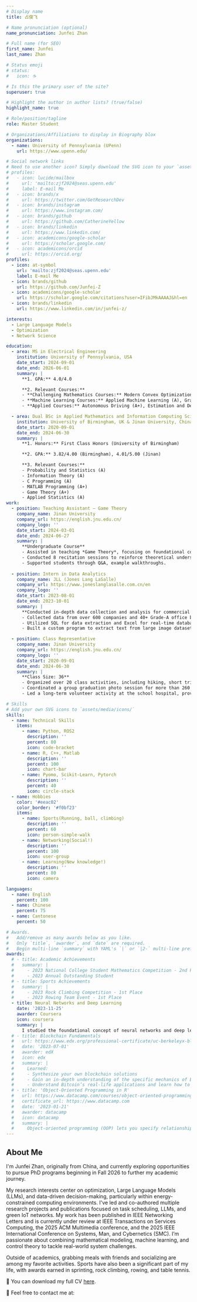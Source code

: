 ```yaml
---
# Display name
title: 占俊飞

# Name pronunciation (optional)
name_pronunciation: Junfei Zhan

# Full name (for SEO)
first_name: Junfei
last_name: Zhan

# Status emoji
# status:
#   icon: ☕️

# Is this the primary user of the site?
superuser: true

# Highlight the author in author lists? (true/false)
highlight_name: true

# Role/position/tagline
role: Master Student

# Organizations/Affiliations to display in Biography blox
organizations:
  - name: University of Pennsylvania (UPenn)
    url: https://www.upenn.edu/

# Social network links
# Need to use another icon? Simply download the SVG icon to your `assets/media/icons/` folder.
# profiles:
#   - icon: lucide/mailbox
#     url: 'mailto:zjf2024@seas.upenn.edu'
#     label: E-mail Me
#   - icon: brands/x
#     url: https://twitter.com/GetResearchDev
#   - icon: brands/instagram
#     url: https://www.instagram.com/
#   - icon: brands/github
#     url: https://github.com/CatherineYellow
#   - icon: brands/linkedin
#     url: https://www.linkedin.com/
#   - icon: academicons/google-scholar
#     url: https://scholar.google.com/
#   - icon: academicons/orcid
#     url: https://orcid.org/
profiles:
  - icon: at-symbol
    url: 'mailto:zjf2024@seas.upenn.edu'
    label: E-mail Me
  - icon: brands/github
    url: https://github.com/Junfei-Z
  - icon: academicons/google-scholar
    url: https://scholar.google.com/citations?user=IFibJMkAAAAJ&hl=en
  - icon: brands/linkedin
    url: https://www.linkedin.com/in/junfei-z/

interests:
  - Large Language Models
  - Optimization
  - Network Science

education:
  - area: MS in Electrical Engineering
    institution: University of Pennsylvania, USA
    date_start: 2024-09-01
    date_end: 2026-06-01
    summary: |
      **1. GPA:** 4.0/4.0

      **2. Relevant Courses:**
      - **Challenging Mathematics Courses:** Modern Convex Optimization (A+), Linear System Theory (A)
      - **Machine Learning Courses:** Applied Machine Learning (A), Graph Neural Network (A)
      - **Applied Courses:** Autonomous Driving (A+), Estimation and Detection Theory (A+)

  - area: Dual BSc in Applied Mathematics and Information Computing Science
    institution: University of Birmingham, UK & Jinan University, China
    date_start: 2020-09-01
    date_end: 2024-06-30
    summary: |
      **1. Honors:** First Class Honors (University of Birmingham)

      **2. GPA:** 3.82/4.00 (Birmingham), 4.01/5.00 (Jinan)

      **3. Relevant Courses:**
      - Probability and Statistics (A)
      - Information Theory (A)
      - C Programming (A)
      - MATLAB Programming (A+)
      - Game Theory (A+)
      - Applied Statistics (A)
work:
  - position: Teaching Assistant – Game Theory
    company_name: Jinan University
    company_url: https://english.jnu.edu.cn/
    company_logo: ''
    date_start: 2024-03-01
    date_end: 2024-06-27
    summary: |
      **Undergraduate Course**  
      - Assisted in teaching *Game Theory*, focusing on foundational concepts such as zero-sum and non-zero-sum games, Nash equilibrium, and Shapley value.  
      - Conducted 8 recitation sessions to reinforce theoretical understanding and problem-solving skills.  
      - Supported students through Q&A, example walkthroughs.
      
  - position: Intern in Data Analytics
    company_name: JLL (Jones Lang LaSalle)
    company_url: https://www.joneslanglasalle.com.cn/en
    company_logo: ''
    date_start: 2023-08-01
    date_end: 2023-10-01
    summary: |
      **Conducted in-depth data collection and analysis for commercial real estate.**
      - Collected data from over 600 companies and 40+ Grade-A office buildings through on-site surveys, focusing on tenants, vacancy rates, and performance metrics.
      - Utilized SQL for data extraction and Excel for real-time database updates, ensuring accuracy and consistency.
      - Built a custom program to extract text from large image datasets and automate text file organization, significantly improving workflow efficiency.

  - position: Class Representative
    company_name: Jinan University
    company_url: https://english.jnu.edu.cn/
    company_logo: ''
    date_start: 2020-09-01
    date_end: 2024-06-30
    summary: |
      **Class Size: 36**
      - Organized over 20 class activities, including hiking, short trips, and experience-sharing sessions with seniors.
      - Coordinated a group graduation photo session for more than 260 students across the college.
      - Led a long-term volunteer activity at the school hospital, providing patient directions for 200 service hours.

# Skills
# Add your own SVG icons to `assets/media/icons/`
skills:
  - name: Technical Skills
    items:
      - name: Python, ROS2
        description: ''
        percent: 80
        icon: code-bracket
      - name: R, C++, Matlab
        description: ''
        percent: 100
        icon: chart-bar
      - name: Pyomo, Scikit-Learn, Pytorch
        description: ''
        percent: 40
        icon: circle-stack
  - name: Hobbies
    color: '#eeac02'
    color_border: '#f0bf23'
    items:
      - name: Sports(Running, ball, climbing)
        description: ''
        percent: 60
        icon: person-simple-walk
      - name: Networking(Social!)
        description: ''
        percent: 100
        icon: user-group
      - name: Learning(New knowledge!)
        description: ''
        percent: 80
        icon: camera

languages:
  - name: English
    percent: 100
  - name: Chinese
    percent: 75
  - name: Cantonese
    percent: 50

# Awards.
#   Add/remove as many awards below as you like.
#   Only `title`, `awarder`, and `date` are required.
#   Begin multi-line `summary` with YAML's `|` or `|2-` multi-line prefix and indent 2 spaces below.
awards:
  # - title: Academic Achievements
  #   summary: |
  #     - 2023 National College Student Mathematics Competition - 2nd Prize in Guangdong Province
  #     - 2023 Annual Outstanding Student
  # - title: Sports Achievements
  #   summary: |
  #     - 2023 Rock Climbing Competition - 1st Place
  #     - 2023 Rowing Team Event - 1st Place
  - title: Neural Networks and Deep Learning
    date: '2023-11-25'
    awarder: Coursera
    icon: coursera
    summary: |
      I studied the foundational concept of neural networks and deep learning. By the end, I was familiar with the significant technological trends driving the rise of deep learning; build, train, and apply fully connected deep neural networks; implement efficient (vectorized) neural networks; identify key parameters in a neural network’s architecture; and apply deep learning to your own applications.
  # - title: Blockchain Fundamentals
  #   url: https://www.edx.org/professional-certificate/uc-berkeleyx-blockchain-fundamentals
  #   date: '2023-07-01'
  #   awarder: edX
  #   icon: edx
  #   summary: |
  #     Learned:
  #     - Synthesize your own blockchain solutions
  #     - Gain an in-depth understanding of the specific mechanics of Bitcoin
  #     - Understand Bitcoin’s real-life applications and learn how to attack and destroy Bitcoin, Ethereum, smart contracts and Dapps, and alternatives to Bitcoin’s Proof-of-Work consensus algorithm
  # - title: 'Object-Oriented Programming in R'
  #   url: https://www.datacamp.com/courses/object-oriented-programming-with-s3-and-r6-in-r
  #   certificate_url: https://www.datacamp.com
  #   date: '2023-01-21'
  #   awarder: datacamp
  #   icon: datacamp
  #   summary: |
  #     Object-oriented programming (OOP) lets you specify relationships between functions and the objects that they can act on, helping you manage complexity in your code. This is an intermediate level course, providing an introduction to OOP, using the S3 and R6 systems. S3 is a great day-to-day R programming tool that simplifies some of the functions that you write. R6 is especially useful for industry-specific analyses, working with web APIs, and building GUIs.
---
```


## About Me

I'm Junfei Zhan, originally from China, and currently exploring opportunities to pursue PhD programs beginning in Fall 2026 to further my academic journey.

My research interests center on optimization, Large Language Models (LLMs), and data-driven decision-making, particularly within energy-constrained computing environments. I've led and co-authored multiple research projects and publications focused on task scheduling, LLMs, and green IoT networks. My work has been published in IEEE Networking Letters and is currently under review at IEEE Transactions on Services Computing, the 2025 ACM Multimedia conference, and the 2025 IEEE International Conference on Systems, Man, and Cybernetics (SMC). I’m passionate about combining mathematical modeling, machine learning, and control theory to tackle real-world system challenges.

Outside of academics, grabbing meals with friends and socializing are among my favorite activities. Sports have also been a significant part of my life, with awards earned in sprinting, rock climbing, rowing, and table tennis.

📄 You can download my full CV [here](https://junfei-z.github.io/CV_junfei_6_25.pdf).

<p> 📧 Feel free to contact me at: <span id="email"></span></p>
<script>
  document.getElementById("email").innerHTML =
    '<a href="mailto:' + 'zjf2024' + '@' + 'seas.upenn.edu">zjf2024@seas.upenn.edu</a>';
</script>

